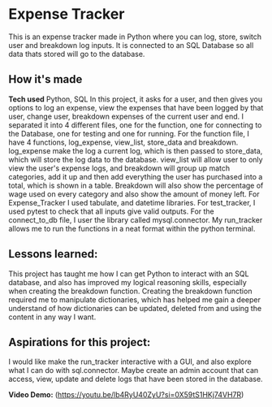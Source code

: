 # Expense Tracker
This is an expense tracker made in Python where you can log, store, switch user and breakdown log inputs. It is connected to an SQL Database so all data thats stored will go to the database.

## How it's made
**Tech used** Python, SQL
In this project, it asks for a user, and then gives you options to log an expense, view the expenses that have been logged by that user, change user, breakdown expenses of the current user and end. I separated 
it into 4 different files, one for the function, one for connecting to the Database, one for testing and one for running. For the function file, I have 4 functions, 
log_expense, view_list, store_data and breakdown. log_expense make the log a current log, which is then passed to store_data, which will store the log data to the database. view_list
will allow user to only view the user's expense logs, and breakdown will group up match categories, add it up and then add everything the user has purchased into a total, which is shown in a table.
Breakdown will also show the percentage of wage used on every category and also show the amount of money left. For Expense_Tracker I used tabulate, and datetime libraries. For test_tracker, I used pytest 
to check that all inputs give valid outputs. For the connect_to_db file, I user the library called mysql.connector. My run_tracker allows me to run the functions in a neat format within the
python terminal.

## Lessons learned:
This project has taught me how I can get Python to interact with an SQL database, and also has improved my logical reasoning skills, especially when
creating the breakdown function. Creating the breakdown function required me to manipulate dictionaries, which has helped me gain a deeper
understand of how dictionaries can be updated, deleted from and using the content in any way I want. 

## Aspirations for this project:
I would like make the run_tracker interactive with a GUI, and also explore what I can do with sql.connector. Maybe create an admin
account that can access, view, update and delete logs that have been stored in the database.

**Video Demo:** (https://youtu.be/lb4RyU40ZyU?si=0X59tS1HKj74VH7R)

